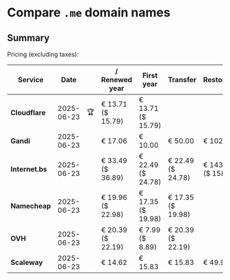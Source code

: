 # Compare `.me` domain names

## Summary

Pricing (excluding taxes):

| Service | Date |  | / Renewed year | First year | Transfer | Restoration |
|--|--|--|--|--|--|--|
| **Cloudflare** | 2025-06-23 | 🏆 | € 13.71<br>($ 15.79) | € 13.71<br>($ 15.79) |  |  |
| **Gandi** | 2025-06-23 |  | € 17.06 | € 10.00 | € 50.00 | € 102.32 |
| **Internet.bs** | 2025-06-23 |  | € 33.49<br>($ 36.89) | € 22.49<br>($ 24.78) | € 22.49<br>($ 24.78) | € 143.49<br>($ 158.09) |
| **Namecheap** | 2025-06-23 |  | € 19.96<br>($ 22.98) | € 17.35<br>($ 19.98) | € 17.35<br>($ 19.98) |  |
| **OVH** | 2025-06-23 |  | € 20.39<br>($ 22.19) | € 7.99<br>($ 8.89) | € 20.39<br>($ 22.19) |  |
| **Scaleway** | 2025-06-23 |  | € 14.62 | € 15.83 | € 15.83 | € 49.99 |
